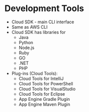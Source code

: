 # Development Tools

* Cloud SDK - main CLI interface
* Same as AWS CLI
* Cloud SDK has libraries for
  * Java
  * Python
  * Node.js
  * Ruby
  * GO
  * .NET
  * PHP
* Plug-ins (Cloud Tools):
  * Cloud Tools for IntelliJ
  * Cloud Tools for PowerShell
  * Cloud Tools for VisualStudio
  * Cloud Tools for Eclipse
  * App Engine Gradle Plugin
  * App Engine Maven Plugin
